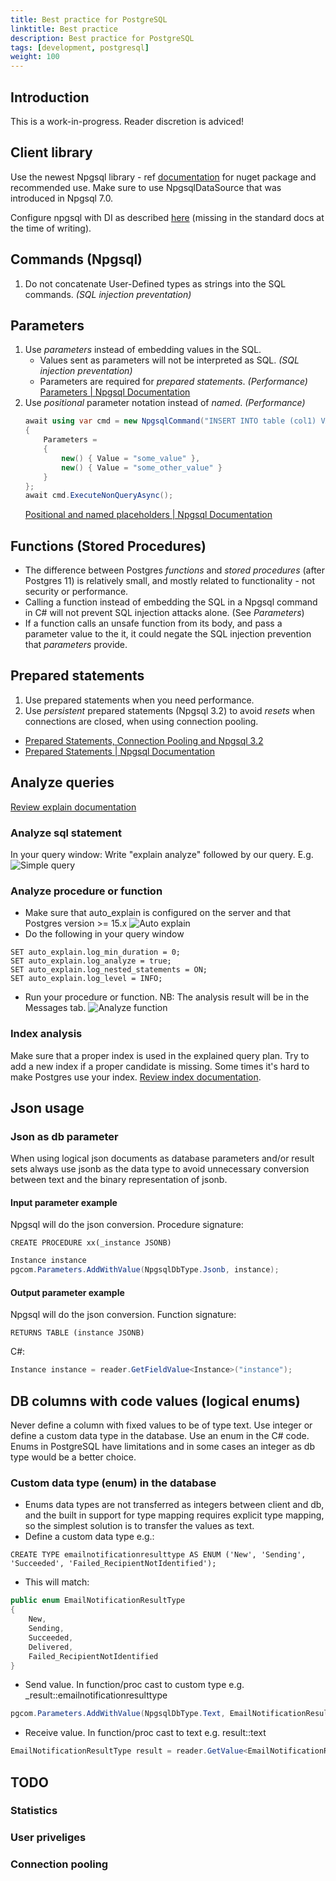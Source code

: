 ```yaml
---
title: Best practice for PostgreSQL
linktitle: Best practice
description: Best practice for PostgreSQL
tags: [development, postgresql]
weight: 100
---
```


## Introduction
This is a work-in-progress. Reader discretion is adviced!

## Client library
Use the newest Npgsql library - ref [documentation](https://www.npgsql.org/doc/) for nuget package
and recommended use. Make sure to use NpgsqlDataSource that was introduced in Npgsql 7.0.

Configure npgsql with DI as described [here](https://github.com/npgsql/npgsql/issues/4503)
(missing in the standard docs at the time of writing).

## Commands (Npgsql)
1. Do not concatenate User-Defined types as strings into the SQL commands. *(SQL injection preventation)*

## Parameters
1. Use *parameters* instead of embedding values in the SQL.
    - Values sent as parameters will not be interpreted as SQL. *(SQL injection preventation)*
    - Parameters are required for *prepared statements*. *(Performance)*
    [Parameters | Npgsql Documentation](https://www.npgsql.org/doc/basic-usage.html#parameters)
2. Use *positional* parameter notation instead of *named*. *(Performance)*
    ```c#
    await using var cmd = new NpgsqlCommand("INSERT INTO table (col1) VALUES ($1), ($2)", conn)
    {
        Parameters =
        {
            new() { Value = "some_value" },
            new() { Value = "some_other_value" }
        }
    };
    await cmd.ExecuteNonQueryAsync();
    ```
    [Positional and named placeholders | Npgsql Documentation](https://www.npgsql.org/doc/basic-usage.html#positional-and-named-placeholders)

## Functions (Stored Procedures)
* The difference between Postgres *functions* and *stored procedures* (after Postgres 11) is relatively small, and mostly related to functionality - not security or performance.
* Calling a function instead of embedding the SQL in a Npgsql command in C# will not prevent SQL injection attacks alone. (See *Parameters*)
* If a function calls an unsafe function from its body, and pass a parameter value to the it, it could negate the SQL injection prevention that *parameters* provide.

## Prepared statements
1. Use prepared statements when you need performance. 
2. Use *persistent* prepared statements (Npgsql 3.2) to avoid *resets* when connections are closed, when using connection pooling.

- [Prepared Statements, Connection Pooling and Npgsql 3.2](https://www.roji.org/prepared-statements-in-npgsql-3-2)
- [Prepared Statements | Npgsql Documentation](https://www.npgsql.org/doc/prepare.html)

## Analyze queries
[Review explain documentation](https://www.postgresql.org/docs/current/sql-explain.html)
### Analyze sql statement
In your query window: Write "explain analyze" followed by our query. E.g. 
![Simple query](../simple-query.png "Simple query")

### Analyze procedure or function
- Make sure that auto_explain is configured on the server and that Postgres version >= 15.x
![Auto explain](../auto-explain.png "Auto explain")
- Do the following in your query window
```
SET auto_explain.log_min_duration = 0;
SET auto_explain.log_analyze = true;
SET auto_explain.log_nested_statements = ON;
SET auto_explain.log_level = INFO;
```
- Run your procedure or function. NB: The analysis result will be in the Messages tab.
![Analyze function](../analyze-function.png "Analyze function")

### Index analysis
Make sure that a proper index is used in the explained query plan. Try to add a new index if a proper candidate is missing.
Some times it's hard to make Postgres use your index.
[Review index documentation](https://www.postgresql.org/docs/current/indexes-examine.html).

## Json usage
### Json as db parameter
When using logical json documents as database parameters and/or result sets always use jsonb
as the data type to avoid unnecessary conversion between text and the binary representation of jsonb.

#### Input parameter example
Npgsql will do the json conversion. Procedure signature:
```
CREATE PROCEDURE xx(_instance JSONB)
```
```c#
Instance instance
pgcom.Parameters.AddWithValue(NpgsqlDbType.Jsonb, instance);
```

#### Output parameter example
Npgsql will do the json conversion. Function signature:
```
RETURNS TABLE (instance JSONB)
```
C#:
```c#
Instance instance = reader.GetFieldValue<Instance>("instance");
```

## DB columns with code values (logical enums)
Never define a column with fixed values to be of type text. Use integer or define a custom data type in the database.
Use an enum in the C# code. Enums in PostgreSQL have limitations and in some cases an
integer as db type would be a better choice.

### Custom data type (enum) in the database
- Enums data types are not transferred as integers between client and db, and the built
in support for type mapping requires explicit type mapping, so the simplest solution is
to transfer the values as text.
- Define a custom data type e.g.:
```
CREATE TYPE emailnotificationresulttype AS ENUM ('New', 'Sending', 'Succeeded', 'Failed_RecipientNotIdentified');
```
- This will match:
```c#
public enum EmailNotificationResultType
{
    New,
    Sending,
    Succeeded,
    Delivered,
    Failed_RecipientNotIdentified
}
```
- Send value. In function/proc cast to custom type e.g. _result::emailnotificationresulttype
```c#
pgcom.Parameters.AddWithValue(NpgsqlDbType.Text, EmailNotificationResultType.Succeeded.ToString());
```
- Receive value. In function/proc cast to text e.g. result::text
```c#
EmailNotificationResultType result = reader.GetValue<EmailNotificationResultType>("result");
```

## TODO
### Statistics
### User priveliges
### Connection pooling
